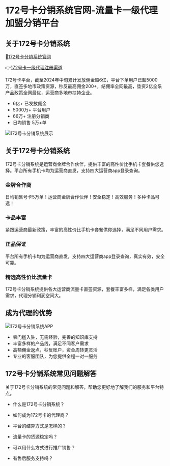 # 172号卡分销系统官网-流量卡一级代理加盟分销平台
## 关于172号卡分销系统
🥇[172号卡分销系统官网](https://ka172.cn/)

👉[172号卡一级代理注册渠道](https://ka172.cn/agent)

172号卡平台，截至2024年中旬累计发放佣金超6亿，平台下单用户已超5000万，直签多地市政策资源，秒反最高佣金200+，结佣率全网最高，垫资2亿全系产品政策全网最优，运营商多地市扶持企业。

- 6亿+ 已发放佣金
- 5000万+ 平台用户
- 66万+ 注册分销商
- 日均销售 5万+单


![172号卡分销系统展示](https://ka172.cn/images/172%E5%8F%B7%E5%8D%A1%E5%88%86%E9%94%80%E7%B3%BB%E7%BB%9F.webp)

## 关于172号卡分销系统
172号卡分销系统是运营商金牌合作伙伴，提供丰富的高性价比手机卡套餐供您选择。平台所有手机卡均为运营商直发，支持四大运营商app登录查询。
### 金牌合作商
日均销售号卡5万单！运营商金牌合作伙伴！安全稳定！高效服务！多种卡品可选！
### 卡品丰富
紧跟运营商最新政策，丰富的高性价比手机卡套餐供你选择，满足不同用户需求。
### 正品保证
平台所有手机卡均为运营商直发，支持四大运营商app登录查询，真实有效，安全可靠。
### 精选高性价比流量卡
172号卡分销系统提供各大运营商流量卡直签资源，套餐丰富多样，满足各类用户需求，代理分销利润空间大。
## 成为代理的优势
![172号卡分销系统APP](https://ka172.cn/images/172%E5%8F%B7%E5%8D%A1%E5%88%86%E9%94%80%E7%B3%BB%E7%BB%9F%E5%B9%B3%E5%8F%B0%E5%B1%95%E7%A4%BA.webp)
- 零门槛入驻，无需经验，完善的知识库支持
- 丰富多样的产品线，满足不同客户需求
- 高额佣金返点，秒反账户，资金周转更灵活
- 专业的客服团队，为您提供全程一对一服务
## 172号卡分销系统常见问题解答
关于172号卡分销系统的常见问题和解答，帮助您更好地了解我们的服务和平台特点。
- 什么是172号卡分销系统？

- 如何成为172号卡的代理商？
- 平台的结算方式是怎样的？
- 流量卡的货源稳定吗？
- 可以用什么方式进行推广销售？
- 有售后服务支持吗？
